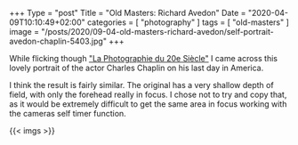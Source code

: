 +++
Type = "post"
Title = "Old Masters: Richard Avedon"
Date = "2020-04-09T10:10:49+02:00"
categories = [ "photography" ]
tags = [
    "old-masters"
]
image = "/posts/2020/09-04-old-masters-richard-avedon/self-portrait-avedon-chaplin-5403.jpg"
+++

While flicking though ["La Photographie du 20e Siècle"](https://www.taschen.com/pages/fr/catalogue/photography/all/45406/facts.la_photographie_du_20e_siecle.htm) I came across this 
lovely portrait of the actor Charles Chaplin on his last day in America.

<!--more-->

I think the result is fairly similar. The original has a very shallow depth of field, with only the forehead really in focus. I chose not to try and copy that, as 
it would be extremely difficult to get the same area in focus working with the cameras self timer function.

{{< imgs >}}
